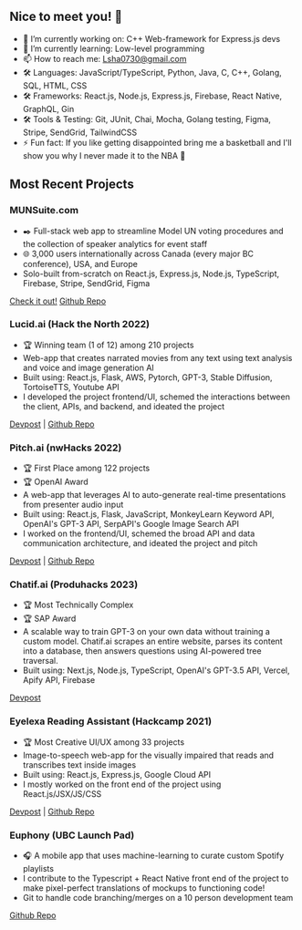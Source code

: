 ## Nice to meet you! 👋
- 🔭 I’m currently working on: C++ Web-framework for Express.js devs
- 🌱 I’m currently learning: Low-level programming
- 📫 How to reach me: Lsha0730@gmail.com
- 🛠️ Languages: JavaScript/TypeScript, Python, Java, C, C++, Golang, SQL, HTML, CSS
- 🛠️ Frameworks: React.js, Node.js, Express.js, Firebase, React Native, GraphQL, Gin
- 🛠️ Tools & Testing: Git, JUnit, Chai, Mocha, Golang testing, Figma, Stripe, SendGrid, TailwindCSS
- ⚡ Fun fact: If you like getting disappointed bring me a basketball and I'll show you why I never made it to the NBA 🏀

## Most Recent Projects
### MUNSuite.com
<ul>
  <li>✒️ Full-stack web app to streamline Model UN voting procedures and the collection of speaker analytics for event staff</li>
  <li>🌐 3,000 users internationally across Canada (every major BC conference), USA, and Europe</li>
  <li>Solo-built from-scratch on React.js, Express.js, Node.js, TypeScript, Firebase, Stripe, SendGrid, Figma</li>
</ul>

<a href="https://munsuite.com">Check it out!</a>
<a href="https://github.com/lsha0730/digital-directive-system">Github Repo</a>

### Lucid.ai (Hack the North 2022)
<ul>
  <li>🏆 Winning team (1 of 12) among 210 projects</li>
  <li>Web-app that creates narrated movies from any text using text analysis and voice and image generation AI</li>
  <li>Built using: React.js, Flask, AWS, Pytorch, GPT-3, Stable Diffusion, TortoiseTTS, Youtube API</li>
  <li>I developed the project frontend/UI, schemed the interactions between the client, APIs, and backend, and ideated the project</li>
</ul>

<a href="https://devpost.com/software/lucid-ai-95nerk">Devpost</a> | <a href="https://github.com/underHA/htn-2022">Github Repo</a>

### Pitch.ai (nwHacks 2022)
<ul>
  <li>🏆 First Place among 122 projects</li>
  <li>🏆 OpenAI Award</li>
  <li>A web-app that leverages AI to auto-generate real-time presentations from presenter audio input</li>
  <li>Built using: React.js, Flask, JavaScript, MonkeyLearn Keyword API, OpenAI's GPT-3 API, SerpAPI's Google Image Search API</li>
  <li>I worked on the frontend/UI, schemed the broad API and data communication architecture, and ideated the project and pitch</li>
</ul>

<a href="https://devpost.com/software/pitch-ai">Devpost</a> | <a href="https://github.com/underHA/nwhacks-2022/">Github Repo</a>

### Chatif.ai (Produhacks 2023)
<ul>
  <li>🏆 Most Technically Complex</li>
  <li>🏆 SAP Award</li>
  <li>A scalable way to train GPT-3 on your own data without training a custom model. Chatif.ai scrapes an entire website, parses its content into a database, then answers questions using AI-powered tree traversal.</li>
  <li>Built using: Next.js, Node.js, TypeScript, OpenAI's GPT-3.5 API, Vercel, Apify API, Firebase</li>
</ul>

<a href="https://devpost.com/software/chatif-ai">Devpost</a>

### Eyelexa Reading Assistant (Hackcamp 2021)
<ul>
  <li>🏆 Most Creative UI/UX among 33 projects</li>
  <li>Image-to-speech web-app for the visually impaired that reads and transcribes text inside images</li>
  <li>Built using: React.js, Express.js, Google Cloud API</li>
  <li>I mostly worked on the front end of the project using React.js/JSX/JS/CSS</li>
</ul>

<a href="https://devpost.com/software/eyelexa-reading-assistant">Devpost</a> | <a href="https://github.com/underHA/hackcamp-2021/">Github Repo</a>

### Euphony (UBC Launch Pad)
<ul>
  <li>🎧 A mobile app that uses machine-learning to curate custom Spotify playlists</li>
  <li>I contribute to the Typescript + React Native front end of the project to make pixel-perfect translations of mockups to functioning code!</li>
  <li>Git to handle code branching/merges on a 10 person development team</li>
</ul>

<a href="https://github.com/ubclaunchpad/spotify-gen">Github Repo</a>
